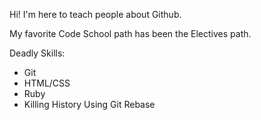 Hi! I'm here to teach people about Github.

My favorite Code School path has been the Electives path.

Deadly Skills:

*  Git
*  HTML/CSS
*  Ruby
*  Killing History Using Git Rebase
